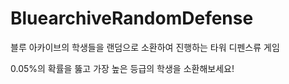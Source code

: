 # BluearchiveRandomDefense
 
블루 아카이브의 학생들을 랜덤으로 소환하여 진행하는 타워 디펜스류 게임

0.05%의 확률을 뚫고 가장 높은 등급의 학생을 소환해보세요!
